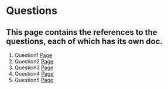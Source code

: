 # Questions

## This page contains the references to the questions, each of which has its own doc.
1. Question1 <a href='Question1'>Page</a>
2. Question2 <a href='Question2'>Page</a>
3. Question3 <a href='Question3'>Page</a>
4. Question4 <a href='Question4'>Page</a>
5. Question5 <a href='Question5'>Page</a>

